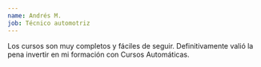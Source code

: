 ```yaml
---
name: Andrés M.
job: Técnico automotriz
---
```


Los cursos son muy completos y fáciles de seguir. Definitivamente valió la pena invertir en mi formación con Cursos Automáticas.
